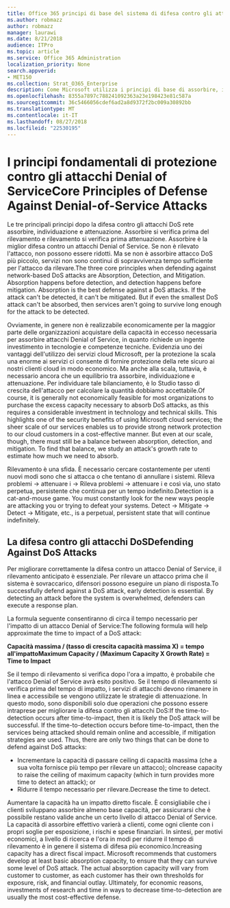 ```yaml
---
title: Office 365 principi di base del sistema di difesa contro gli attacchi Denial of Service
ms.author: robmazz
author: robmazz
manager: laurawi
ms.date: 8/21/2018
audience: ITPro
ms.topic: article
ms.service: Office 365 Administration
localization_priority: None
search.appverid:
- MET150
ms.collection: Strat_O365_Enterprise
description: Come Microsoft utilizza i principi di base di assorbire, individuazione e attenuazione della difesa contro gli attacchi di tipo denial of service (DoS).
ms.openlocfilehash: 8355a7897c788241092363a23e198423e81c587a
ms.sourcegitcommit: 36c5466056cdef6ad2a8d9372f2bc009a30892bb
ms.translationtype: MT
ms.contentlocale: it-IT
ms.lasthandoff: 08/27/2018
ms.locfileid: "22530195"
---
```

# <a name="core-principles-of-defense-against-denial-of-service-attacks"></a><span data-ttu-id="96805-103">I principi fondamentali di protezione contro gli attacchi Denial of Service</span><span class="sxs-lookup"><span data-stu-id="96805-103">Core Principles of Defense Against Denial-of-Service Attacks</span></span>
<span data-ttu-id="96805-p101">Le tre principali principi dopo la difesa contro gli attacchi DoS rete assorbire, individuazione e attenuazione. Assorbire si verifica prima del rilevamento e rilevamento si verifica prima attenuazione. Assorbire è la miglior difesa contro un attacchi Denial of Service. Se non è rilevato l'attacco, non possono essere ridotti. Ma se non è assorbire attacco DoS più piccolo, servizi non sono continui di sopravvivenza tempo sufficiente per l'attacco da rilevare.</span><span class="sxs-lookup"><span data-stu-id="96805-p101">The three core principles when defending against network-based DoS attacks are Absorption, Detection, and Mitigation. Absorption happens before detection, and detection happens before mitigation. Absorption is the best defense against a DoS attacks. If the attack can't be detected, it can't be mitigated. But if even the smallest DoS attack can't be absorbed, then services aren't going to survive long enough for the attack to be detected.</span></span>

<span data-ttu-id="96805-p102">Ovviamente, in genere non è realizzabile economicamente per la maggior parte delle organizzazioni acquistare della capacità in eccesso necessaria per assorbire attacchi Denial of Service, in quanto richiede un ingente investimento in tecnologie e competenze tecniche. Evidenzia uno dei vantaggi dell'utilizzo dei servizi cloud Microsoft, per la protezione la scala una enorme ai servizi ci consente di fornire protezione della rete sicuro ai nostri clienti cloud in modo economico. Ma anche alla scala, tuttavia, è necessario ancora che un equilibrio tra assorbire, individuazione e attenuazione. Per individuare tale bilanciamento, è lo Studio tasso di crescita dell'attacco per calcolare la quantità dobbiamo accettabile.</span><span class="sxs-lookup"><span data-stu-id="96805-p102">Of course, it is generally not economically feasible for most organizations to purchase the excess capacity necessary to absorb DoS attacks, as this requires a considerable investment in technology and technical skills. This highlights one of the security benefits of using Microsoft cloud services; the sheer scale of our services enables us to provide strong network protection to our cloud customers in a cost-effective manner. But even at our scale, though, there must still be a balance between absorption, detection, and mitigation. To find that balance, we study an attack's growth rate to estimate how much we need to absorb.</span></span>

<span data-ttu-id="96805-p103">Rilevamento è una sfida. È necessario cercare costantemente per utenti nuovi modi sono che si attacca o che tentano di annullare i sistemi. Rileva problemi -> attenuare i -> Rileva problemi -> attenuare i e così via, uno stato perpetua, persistente che continua per un tempo indefinito.</span><span class="sxs-lookup"><span data-stu-id="96805-p103">Detection is a cat-and-mouse game. You must constantly look for the new ways people are attacking you or trying to defeat your systems. Detect -> Mitigate -> Detect -> Mitigate, etc., is a perpetual, persistent state that will continue indefinitely.</span></span>

## <a name="defending-against-dos-attacks"></a><span data-ttu-id="96805-116">La difesa contro gli attacchi DoS</span><span class="sxs-lookup"><span data-stu-id="96805-116">Defending Against DoS Attacks</span></span>
<span data-ttu-id="96805-p104">Per migliorare correttamente la difesa contro un attacco Denial of Service, il rilevamento anticipato è essenziale. Per rilevare un attacco prima che il sistema è sovraccarico, difensori possono eseguire un piano di risposta.</span><span class="sxs-lookup"><span data-stu-id="96805-p104">To successfully defend against a DoS attack, early detection is essential. By detecting an attack before the system is overwhelmed, defenders can execute a response plan.</span></span>

<span data-ttu-id="96805-119">La formula seguente consentiranno di circa il tempo necessario per l'impatto di un attacco Denial of Service:</span><span class="sxs-lookup"><span data-stu-id="96805-119">The following formula will help approximate the time to impact of a DoS attack:</span></span>

   <span data-ttu-id="96805-120">**Capacità massima / (tasso di crescita capacità massima X) = tempo all'impatto**</span><span class="sxs-lookup"><span data-stu-id="96805-120">**Maximum Capacity / (Maximum Capacity X Growth Rate) = Time to Impact**</span></span>

<span data-ttu-id="96805-p105">Se il tempo di rilevamento si verifica dopo l'ora a impatto, è probabile che l'attacco Denial of Service avrà esito positivo. Se il tempo di rilevamento si verifica prima del tempo di impatto, i servizi di attacchi devono rimanere in linea e accessibile se vengono utilizzate le strategie di attenuazione. In questo modo, sono disponibili solo due operazioni che possono essere intraprese per migliorare la difesa contro gli attacchi DoS:</span><span class="sxs-lookup"><span data-stu-id="96805-p105">If the time-to-detection occurs after time-to-impact, then it is likely the DoS attack will be successful. If the time-to-detection occurs before time-to-impact, then the services being attacked should remain online and accessible, if mitigation strategies are used. Thus, there are only two things that can be done to defend against DoS attacks:</span></span>
- <span data-ttu-id="96805-124">Incrementare la capacità di passare ceiling di capacità massima (che a sua volta fornisce più tempo per rilevare un attacco); o</span><span class="sxs-lookup"><span data-stu-id="96805-124">Increase capacity to raise the ceiling of maximum capacity (which in turn provides more time to detect an attack); or</span></span>
- <span data-ttu-id="96805-125">Ridurre il tempo necessario per rilevare.</span><span class="sxs-lookup"><span data-stu-id="96805-125">Decrease the time to detect.</span></span>

<span data-ttu-id="96805-p106">Aumentare la capacità ha un impatto diretto fiscale. È consigliabile che i clienti sviluppano assorbire almeno base capacità, per assicurarsi che è possibile restano valide anche un certo livello di attacco Denial of Service. La capacità di assorbire effettivo varierà a clienti, come ogni cliente con i propri soglie per esposizione, i rischi e spese finanziari. In sintesi, per motivi economici, a livello di ricerca e l'ora in modi per ridurre il tempo di rilevamento è in genere il sistema di difesa più economico.</span><span class="sxs-lookup"><span data-stu-id="96805-p106">Increasing capacity has a direct fiscal impact. Microsoft recommends that customers develop at least basic absorption capacity, to ensure that they can survive some level of DoS attack. The actual absorption capacity will vary from customer to customer, as each customer has their own thresholds for exposure, risk, and financial outlay. Ultimately, for economic reasons, investments of research and time in ways to decrease time-to-detection are usually the most cost-effective defense.</span></span>
